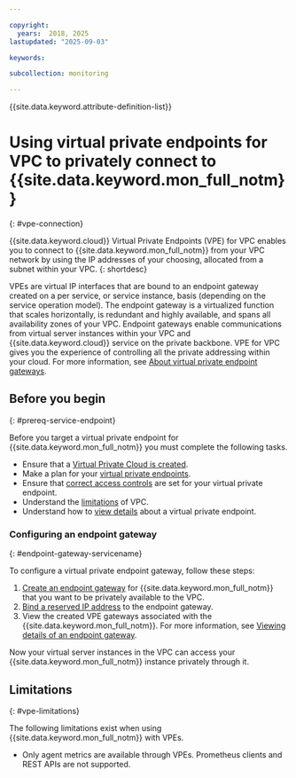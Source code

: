 ```yaml
---

copyright:
  years:  2018, 2025
lastupdated: "2025-09-03"

keywords:

subcollection: monitoring

---
```


{{site.data.keyword.attribute-definition-list}}

# Using virtual private endpoints for VPC to privately connect to {{site.data.keyword.mon_full_notm}}
{: #vpe-connection}

{{site.data.keyword.cloud}} Virtual Private Endpoints (VPE) for VPC enables you to connect to {{site.data.keyword.mon_full_notm}} from your VPC network by using the IP addresses of your choosing, allocated from a subnet within your VPC.
{: shortdesc}

VPEs are virtual IP interfaces that are bound to an endpoint gateway created on a per service, or service instance, basis (depending on the service operation model). The endpoint gateway is a virtualized function that scales horizontally, is redundant and highly available, and spans all availability zones of your VPC. Endpoint gateways enable communications from virtual server instances within your VPC and {{site.data.keyword.cloud}} service on the private backbone. VPE for VPC gives you the experience of controlling all the private addressing within your cloud. For more information, see [About virtual private endpoint gateways](/docs/vpc?topic=vpc-about-vpe).

## Before you begin
{: #prereq-service-endpoint}

Before you target a virtual private endpoint for {{site.data.keyword.mon_full_notm}} you must complete the following tasks.

* Ensure that a [Virtual Private Cloud is created](/docs/vpc?topic=vpc-getting-started).
* Make a plan for your [virtual private endpoints](/docs/vpc?topic=vpc-planning-considerations).
* Ensure that [correct access controls](/docs/vpc?topic=vpc-configure-acls-sgs-endpoint-gateways) are set for your virtual private endpoint.
* Understand the [limitations](/docs/vpc?topic=vpc-limitations) of VPC.
* Understand how to [view details](/docs/vpc?topic=vpc-vpe-viewing-details-of-an-endpoint-gateway) about a virtual private endpoint.

### Configuring an endpoint gateway
{: #endpoint-gateway-servicename}

To configure a virtual private endpoint gateway, follow these steps:

1. [Create an endpoint gateway](/docs/vpc?topic=vpc-ordering-endpoint-gateway) for {{site.data.keyword.mon_full_notm}} that you want to be privately available to the VPC.
2. [Bind a reserved IP address](/docs/vpc?topic=vpc-bind-unbind-reserved-ip) to the endpoint gateway.
3. View the created VPE gateways associated with the {{site.data.keyword.mon_full_notm}}. For more information, see [Viewing details of an endpoint gateway](/docs/vpc?topic=vpc-vpe-viewing-details-of-an-endpoint-gateway).

Now your virtual server instances in the VPC can access your {{site.data.keyword.mon_full_notm}} instance privately through it.

## Limitations
{: #vpe-limitations}

The following limitations exist when using {{site.data.keyword.mon_full_notm}} with VPEs.

* Only agent metrics are available through VPEs. Prometheus clients and REST APIs are not supported.
